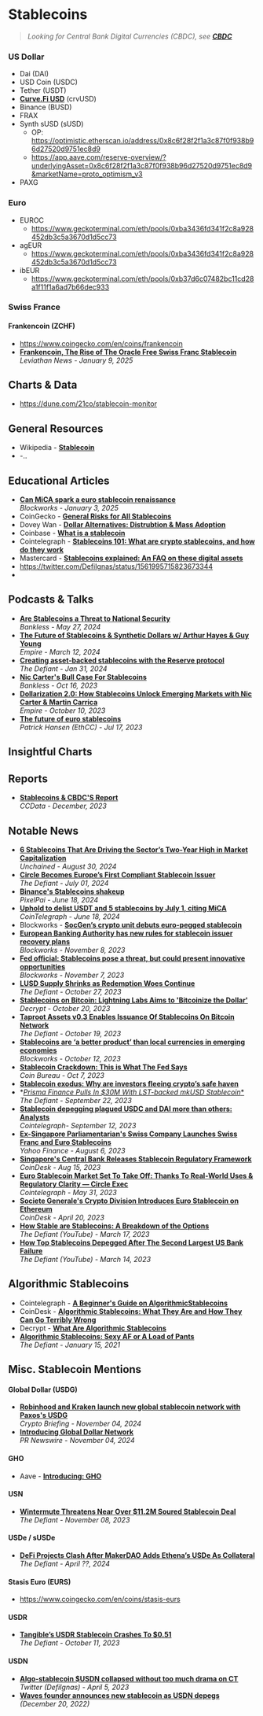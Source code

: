 # Stablecoins

> _Looking for Central Bank Digital Currencies (CBDC), see [**CBDC**](https://github.com/Inside-the-Blocks/Education/blob/main/Central%20Bank%20Digital%20Currency.md)_

### US Dollar
- Dai (DAI)
- USD Coin (USDC) 
- Tether (USDT)
- [**Curve.Fi USD**](/DeFi/Stablecoins/Curve%20USD.md) (crvUSD)
- Binance (BUSD)
- FRAX
- Synth sUSD (sUSD)
  - OP: https://optimistic.etherscan.io/address/0x8c6f28f2f1a3c87f0f938b96d27520d9751ec8d9
  - https://app.aave.com/reserve-overview/?underlyingAsset=0x8c6f28f2f1a3c87f0f938b96d27520d9751ec8d9&marketName=proto_optimism_v3
- PAXG

### Euro
- EUROC
  - https://www.geckoterminal.com/eth/pools/0xba3436fd341f2c8a928452db3c5a3670d1d5cc73
- agEUR
  - https://www.geckoterminal.com/eth/pools/0xba3436fd341f2c8a928452db3c5a3670d1d5cc73
- ibEUR
  - https://www.geckoterminal.com/eth/pools/0xb37d6c07482bc11cd28a1f11f1a6ad7b66dec933

### Swiss France

#### Frankencoin (ZCHF)
- https://www.coingecko.com/en/coins/frankencoin
- [**Frankencoin, The Rise of The Oracle Free Swiss Franc Stablecoin**](https://www.youtube.com/watch?v=4h2gClJt9mg)
  <br/>_Leviathan News - January 9, 2025_

## Charts & Data
- https://dune.com/21co/stablecoin-monitor

## General Resources
- Wikipedia - [**Stablecoin**](https://en.wikipedia.org/wiki/Stablecoin)
- -..

## Educational Articles

- [**Can MiCA spark a euro stablecoin renaissance**](https://blockworks.co/news/mica-euro-stablecoin-renaissance)
  <br/>_Blockworks - January 3, 2025_
- CoinGecko - [**General Risks for All Stablecoins**](https://www.coingecko.com/learn/general-risks-for-all-stablecoins)
- Dovey Wan - [**Dollar Alternatives: Distrubtion & Mass Adoption**](https://twitter.com/DoveyWan/status/1725183674868699391)
- Coinbase - [**What is a stablecoin**](https://www.coinbase.com/learn/crypto-basics/what-is-a-stablecoin)
- Cointelegraph - [**Stablecoins 101: What are crypto stablecoins, and how do they work**](https://cointelegraph.com/learn/stablecoins-101-what-are-crypto-stablecoins-and-how-do-they-work)
- Mastercard - [**Stablecoins explained: An FAQ on these digital assets**](https://www.mastercard.com/news/perspectives/2022/stablecoin-crypto-explainer-faq/)
- https://twitter.com/DefiIgnas/status/1561995715823673344
- 
## Podcasts & Talks

- [**Are Stablecoins a Threat to National Security**](https://www.youtube.com/watch?v=LRRrhpPPIlo)
  <br/>_Bankless - May 27, 2024_
- [**The Future of Stablecoins & Synthetic Dollars w/ Arthur Hayes & Guy Young**](https://www.youtube.com/watch?v=odZc9nvNVAY)
  <br/>_Empire - March 12, 2024_
- [**Creating asset-backed stablecoins with the Reserve protocol**](https://www.youtube.com/watch?v=WgsvOIjHDmg)
  <br/>_The Defiant - Jan 31, 2024_
- [**Nic Carter's Bull Case For Stablecoins**](https://www.youtube.com/watch?v=iecFhe2THeo)
  <br/>_Bankless - Oct 16, 2023_
- [**Dollarization 2.0: How Stablecoins Unlock Emerging Markets with Nic Carter & Martin Carrica**](https://www.youtube.com/watch?v=27HimK7oZMw)
  <br/>_Empire - October 10, 2023_
- [**The future of euro stablecoins**](https://www.youtube.com/watch?v=WF__4bId9zU)
  <br/>_Patrick Hansen (EthCC) - Jul 17, 2023_

## Insightful Charts

## Reports
- [**Stablecoins & CBDC'S Report**](https://ccdata.io/reports/stablecoins-cbdcs-report-december-2023)
  <br/>_CCData - December, 2023_

## Notable News
- [**6 Stablecoins That Are Driving the Sector’s Two-Year High in Market Capitalization**](https://unchainedcrypto.com/6-stablecoins-that-are-driving-the-sectors-two-year-high-in-market-capitalization/)
  <br/>_Unchained - August 30, 2024_
- [**Circle Becomes Europe’s First Compliant Stablecoin Issuer**](https://thedefiant.io/news/defi/circle-becomes-europe-s-first-compliant-stablecoin-issuer)
  <br/>_The Defiant - July 01, 2024_
- [**Binance's Stablecoins shakeup**](https://www.linkedin.com/posts/thepixelpai_binance-to-restrict-unauthorized-stablecoins-activity-7203878264107331585-OCpX/)
  <br/>_PixelPai - June 18, 2024_
- [**Uphold to delist USDT and 5 stablecoins by July 1, citing MiCA**](https://cointelegraph.com/news/uphold-delist-6-stablecoins-by-july-1-citing-mi-ca)
  <br/>_CoinTelegraph - June 18, 2024_
- Blockworks - [**SocGen’s crypto unit debuts euro-pegged stablecoin**](https://blockworks.co/news/socgen-euro-pegged-stablecoin)
- [**European Banking Authority has new rules for stablecoin issuer recovery plans**](https://blockworks.co/news/european-union-stablecoins-regulation)
  <br/>_Blockworks - November 8, 2023_
- [**Fed official: Stablecoins pose a threat, but could present innovative opportunities**](https://blockworks.co/news/federal-reserve-cbdc-tokenization-stablecoins)
  <br/>_Blockworks - November 7, 2023_
- [**LUSD Supply Shrinks as Redemption Woes Continue**](https://thedefiant.io/lusd-supply-shrinks-as-redemption-woes-continue)
  <br/>_The Defiant - October 27, 2023_
- [**Stablecoins on Bitcoin: Lightning Labs Aims to 'Bitcoinize the Dollar'**](https://decrypt.co/202474/stablecoins-bitcoin-lightning-labs-aims-bitcoinize-dollar)
  <br/>_Decrypt - October 20, 2023_
- [**Taproot Assets v0.3 Enables Issuance Of Stablecoins On Bitcoin Network**](https://thedefiant.io/taproot-assets-v0-3-enables-issuance-of-stablecoins-on-bitcoin-network)
  <br/>_The Defiant - October 19, 2023_
- [**Stablecoins are ‘a better product’ than local currencies in emerging economies**](https://blockworks.co/news/stablecoin-empire-emerging-economies-user-interface)
  <br/>_Blockworks - October 12, 2023_
- [**Stablecoin Crackdown: This is What The Fed Says**](https://www.youtube.com/watch?v=xpit7TmT7Zg)
  <br/>_Coin Bureau - Oct 7, 2023_
- [**Stablecoin exodus: Why are investors fleeing crypto’s safe haven**](https://cointelegraph.com/news/stablecoin-exodus-why-are-investors-fleeing-crypto-s-safe-haven)
- *[*Prisma Finance Pulls In $30M With LST-backed mkUSD Stablecoin**](https://thedefiant.io/prisma-finance-pulls-in-usd30m-with-lst-backed-mkusd-stablecoin)
  <br/>_The Defiant - September 22, 2023_
- [**Stablecoin depegging plagued USDC and DAI more than others: Analysts**](https://cointelegraph.com/news/usdc-dai-depegged-more-than-usdt-sp-global-research)
  <br/>_Cointelegraph- September 12, 2023_
- [**Ex-Singapore Parliamentarian's Swiss Company Launches Swiss Franc and Euro Stablecoins**](https://sg.finance.yahoo.com/news/ex-singapore-parliamentarians-swiss-company-024500505.html)
  <br/>_Yahoo Finance - August 6, 2023_
- [**Singapore's Central Bank Releases Stablecoin Regulatory Framework**](https://www.coindesk.com/policy/2023/08/15/singapores-central-bank-releases-stablecoin-regulatory-framework/)
  <br/>_CoinDesk - Aug 15, 2023_
- [**Euro Stablecoin Market Set To Take Off: Thanks To Real-World Uses & Regulatory Clarity — Circle Exec**](https://cointelegraph.com/news/eu-officials-sign-markets-in-crypto-assets-framework-into-law)
  <br/>_Cointelegraph - May 31, 2023_
- [**Societe Generale's Crypto Division Introduces Euro Stablecoin on Ethereum**](https://www.coindesk.com/business/2023/04/20/societe-generales-crypto-division-introduces-euro-stablecoin-on-ethereum/)
  <br/>_CoinDesk - April 20, 2023_
- [**How Stable are Stablecoins: A Breakdown of the Options**](https://www.youtube.com/watch?v=aOsesTIaM-s)
  <br/>_The Defiant (YouTube) - March 17, 2023_
- [**How Top Stablecoins Depegged After The Second Largest US Bank Failure**](https://www.youtube.com/watch?v=3bzvrQPBuO4)
  <br/>_The Defiant (YouTube) - March 14, 2023_

## Algorithmic Stablecoins

- Cointelegraph - [**A Beginner's Guide on AlgorithmicStablecoins**](https://cointelegraph.com/learn/a-beginner-s-guide-on-algorithmic-stablecoins)
- CoinDesk - [**Algorithmic Stablecoins: What They Are and How They Can Go Terribly Wrong**](https://www.coindesk.com/learn/algorithmic-stablecoins-what-they-are-and-how-they-can-go-terribly-wrong/)
- Decrypt - [**What Are Algorithmic Stablecoins**](https://decrypt.co/resources/what-are-algorithmic-stablecoins)
- [**Algorithmic Stablecoins: Sexy AF or A Load of Pants**](https://www.youtube.com/watch?v=sQ9m9txjF4U)
  <br/>_The Defiant - January 15, 2021_

## Misc. Stablecoin Mentions

####  Global Dollar (USDG)
- [**Robinhood and Kraken launch new global stablecoin network with Paxos's USDG**](https://cryptobriefing.com/launch-usdg-stablecoin-network/)
  <br/>_Crypto Briefing - November 04, 2024_
- [**Introducing Global Dollar Network**](https://www.prnewswire.com/news-releases/introducing-global-dollar-network---an-open-network-to-accelerate-and-reward-global-stablecoin-adoption-driven-by-anchorage-digital-bullish-galaxy-digital-kraken-nuvei-paxos-and-robinhood-302295847.html)
  <br/>_PR Newswire - November 04, 2024_
#### GHO
- Aave - [**Introducing: GHO**](https://governance.aave.com/t/introducing-gho/8730/1)
#### USN 
- [**Wintermute Threatens Near Over $11.2M Soured Stablecoin Deal**](https://thedefiant.io/wintermute-threatens-near-over-usd11-2m-soured-stablecoin-deal)
  <br/>_The Defiant - November 08, 2023_
#### USDe / sUSDe
- [**DeFi Projects Clash After MakerDAO Adds Ethena’s USDe As Collateral**](https://thedefiant.io/defi-projects-clash-after-makerdao-adds-ethena-s-usde-as-collateral)
  <br/>_The Defiant - April ??, 2024_
#### Stasis Euro (EURS)
- https://www.coingecko.com/en/coins/stasis-eurs
#### USDR 
- [**Tangible’s USDR Stablecoin Crashes To $0.51**](https://thedefiant.io/tangible-s-usdr-stablecoin-depegs-to-50-cents)
  <br/>_The Defiant - October 11, 2023_
#### USDN
- [**Algo-stablecoin $USDN collapsed without too much drama on CT**](https://twitter.com/DefiIgnas/status/1643447914294034434)
  <br/>_Twitter (DefiIgnas) - April 5, 2023_
- [**Waves founder announces new stablecoin as USDN depegs**](https://cointelegraph.com/news/waves-founder-announces-new-stablecoin-as-usdn-depegs) _(December 20, 2022)_
